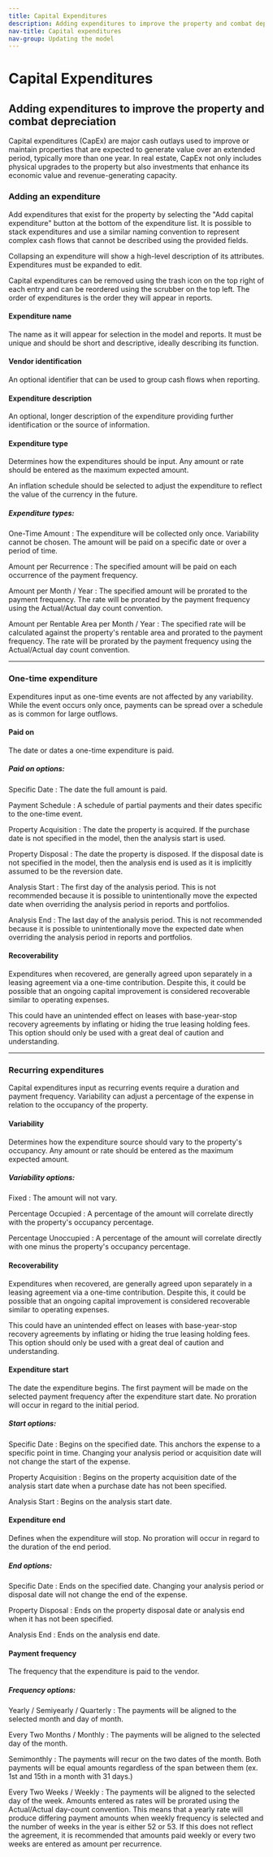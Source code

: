 ```yaml
---
title: Capital Expenditures
description: Adding expenditures to improve the property and combat depreciation
nav-title: Capital expenditures
nav-group: Updating the model
---
```


# Capital Expenditures

## Adding expenditures to improve the property and combat depreciation

Capital expenditures (CapEx) are major cash outlays used to improve or maintain
properties that are expected to generate value over an extended period,
typically more than one year. In real estate, CapEx not only includes physical
upgrades to the property but also investments that enhance its economic value
and revenue-generating capacity.


### Adding an expenditure

Add expenditures that exist for the property by selecting the "Add capital
expenditure" button at the bottom of the expenditure list. It is possible to
stack expenditures and use a similar naming convention to represent
complex cash flows that cannot be described using the provided fields.

Collapsing an expenditure will show a high-level description of its attributes.
Expenditures must be expanded to edit.

Capital expenditures can be removed using the trash icon on the top right of
each entry and can be reordered using the scrubber on the top left. The order of
expenditures is the order they will appear in reports.


#### Expenditure name

The name as it will appear for selection in the model and reports. It must be
unique and should be short and descriptive, ideally describing its function.


#### Vendor identification

An optional identifier that can be used to group cash flows when reporting.


#### Expenditure description

An optional, longer description of the expenditure providing further identification
or the source of information.


#### Expenditure type

Determines how the expenditures should be input. Any amount or rate should be
entered as the maximum expected amount.

An inflation schedule should be selected to adjust the expenditure to reflect
the value of the currency in the future.

##### Expenditure types:

One-Time Amount
:   The expenditure will be collected only once. Variability cannot be chosen.
    The amount will be paid on a specific date or over a period of time.

Amount per Recurrence
:   The specified amount will be paid on each occurrence of the payment
    frequency.

Amount per Month / Year
:   The specified amount will be prorated to the payment frequency. The rate
    will be prorated by the payment frequency using the Actual/Actual day count
    convention.

Amount per Rentable Area per Month / Year
:   The specified rate will be calculated against the property's rentable area
    and prorated to the payment frequency. The rate will be prorated by the
    payment frequency using the Actual/Actual day count convention.

---


### One-time expenditure

Expenditures input as one-time events are not affected by any variability. While
the event occurs only once, payments can be spread over a schedule as is common
for large outflows.


#### Paid on

The date or dates a one-time expenditure is paid.

##### Paid on options:

Specific Date
:   The date the full amount is paid.

Payment Schedule
:   A schedule of partial payments and their dates specific to the one-time
    event.

Property Acquisition
:   The date the property is acquired. If the purchase date is not specified in
    the model, then the analysis start is used.

Property Disposal
:   The date the property is disposed. If the disposal date is not specified in
    the model, then the analysis end is used as it is implicitly assumed to be
    the reversion date.

Analysis Start
:   The first day of the analysis period. This is not recommended because it is
    possible to unintentionally move the expected date when overriding the
    analysis period in reports and portfolios.

Analysis End
:   The last day of the analysis period. This is not recommended because it is
    possible to unintentionally move the expected date when overriding the
    analysis period in reports and portfolios.


#### Recoverability

Expenditures when recovered, are generally agreed upon separately in a leasing
agreement via a one-time contribution. Despite this, it could be possible that
an ongoing capital improvement is considered recoverable similar to operating
expenses.

This could have an unintended effect on leases with base-year-stop recovery
agreements by inflating or hiding the true leasing holding fees. This option
should only be used with a great deal of caution and understanding.

---


### Recurring expenditures

Capital expenditures input as recurring events require a duration and payment
frequency. Variability can adjust a percentage of the expense in relation to the
occupancy of the property.


#### Variability

Determines how the expenditure source should vary to the property's occupancy.
Any amount or rate should be entered as the maximum expected amount.

##### Variability options:

Fixed
:   The amount will not vary.

Percentage Occupied
:   A percentage of the amount will correlate directly with the property's
    occupancy percentage.

Percentage Unoccupied
:   A percentage of the amount will correlate directly with one minus the
    property's occupancy percentage.


#### Recoverability

Expenditures when recovered, are generally agreed upon separately in a leasing
agreement via a one-time contribution. Despite this, it could be possible that
an ongoing capital improvement is considered recoverable similar to operating
expenses.

This could have an unintended effect on leases with base-year-stop recovery
agreements by inflating or hiding the true leasing holding fees. This option
should only be used with a great deal of caution and understanding.


#### Expenditure start

The date the expenditure begins. The first payment will be made on the selected
payment frequency after the expenditure start date. No proration will occur in
regard to the initial period.

##### Start options:

Specific Date
:   Begins on the specified date. This anchors the expense to a specific point
    in time. Changing your analysis period or acquisition date will not change
    the start of the expense.

Property Acquisition
:   Begins on the property acquisition date of the analysis start date when a
    purchase date has not been specified.

Analysis Start
:   Begins on the analysis start date.


#### Expenditure end

Defines when the expenditure will stop. No proration will occur in regard to the
duration of the end period.

##### End options:

Specific Date
:   Ends on the specified date. Changing your analysis period or disposal date
    will not change the end of the expense.

Property Disposal
:   Ends on the property disposal date or analysis end when it has not been
    specified.

Analysis End
:   Ends on the analysis end date.


#### Payment frequency

The frequency that the expenditure is paid to the vendor.

##### Frequency options:

Yearly / Semiyearly / Quarterly
:   The payments will be aligned to the selected month and day of month.

Every Two Months / Monthly
:   The payments will be aligned to the selected day of the month.

Semimonthly
:   The payments will recur on the two dates of the month. Both payments will be
    equal amounts regardless of the span between them (ex. 1st and 15th in a
    month with 31 days.)

Every Two Weeks / Weekly
:   The payments will be aligned to the selected day of the week. Amounts
    entered as rates will be prorated using the Actual/Actual day-count
    convention. This means that a yearly rate will produce differing payment
    amounts when weekly frequency is selected and the number of weeks in the
    year is either 52 or 53. If this does not reflect the agreement, it is
    recommended that amounts paid weekly or every two weeks are entered as
    amount per recurrence.
